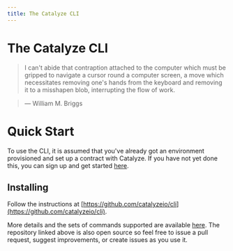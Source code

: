 ```yaml
---
title: The Catalyze CLI
---
```

# The Catalyze CLI

> I can't abide that contraption attached to the computer which must be gripped to navigate a cursor round a computer screen, a move which necessitates removing one's hands from the keyboard and removing it to a misshapen blob, interrupting the flow of work.

> — William M. Briggs

# Quick Start
To use the CLI, it is assumed that you've already got an environment provisioned and set up a contract with Catalyze. If you have not yet done this, you can sign up and get started [here](https://catalyze.io/signup/paas).

## Installing
Follow the instructions at [https://github.com/catalyzeio/cli](https://github.com/catalyzeio/cli).

More details and the sets of commands supported are available [here](https://resources.catalyze.io/paas/paas-cli-reference/). The repository linked above is also open source so feel free to issue a pull request, suggest improvements, or create issues as you use it.

<!--## Associating a local repository with a provisioned environment

1. `cd` into the project directory (the one that contains the `.git` directory).
2. `catalyze associate <environment> <service_name>`, substituting `<environment>` for the name of the environment you had provisioned and <service> for the name of a code service in the environment.
    * This will ask you for a set of credentials. These are the same credentials you use on the dashboard.
    * Your environment name is listed in the dashboard. If you're not sure, run `catalyze environments` - this will list all environments to which you have access.
3. You should now have a git remote named `catalyze`. To verify: `git remote -v`

## Building/Deploying
To deploy, simply push `master` to the `catalyze` remote (`git push catalyze master`).

## Environment Variables
* To check what's set: `catalyze vars`
* To set a variable: `catalyze vars set VARIABLE_NAME=value [VARIABLE_NAME_2=value2 ...]`
* To unset a variable: `catalyze vars delete VARIABLE_NAME`

Environment variable changes will get picked up when a deploy or redeploy occurs.

## Redeploying
Each successful new build from a push will restart that container. If you'd like to redeploy without a push (to pick up environment variable changes, for example), use `catalyze redeploy`.

## Helpful commands
* `catalyze status` - Shows the status of your environment and each service.
* `catalyze dashboard` - Open the dashboard in your default browser.

Run `catalyze --help` for the full list. To get help on an individual command, run `catalyze <command> --help`. -->
